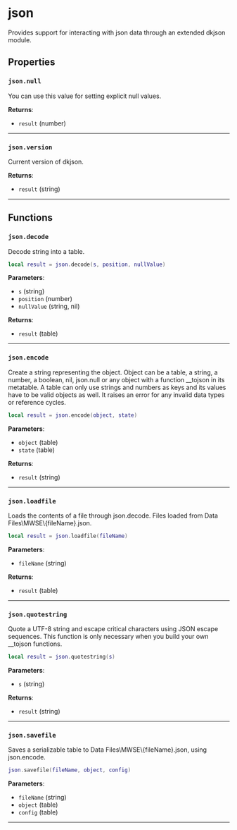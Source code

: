 # json

Provides support for interacting with json data through an extended dkjson module.

## Properties

### `json.null`

You can use this value for setting explicit null values.

**Returns**:

* `result` (number)

***

### `json.version`

Current version of dkjson.

**Returns**:

* `result` (string)

***

## Functions

### `json.decode`

Decode string into a table.

```lua
local result = json.decode(s, position, nullValue)
```

**Parameters**:

* `s` (string)
* `position` (number)
* `nullValue` (string, nil)

**Returns**:

* `result` (table)

***

### `json.encode`

Create a string representing the object. Object can be a table, a string, a number, a boolean, nil, json.null or any object with a function __tojson in its metatable. A table can only use strings and numbers as keys and its values have to be valid objects as well. It raises an error for any invalid data types or reference cycles.

```lua
local result = json.encode(object, state)
```

**Parameters**:

* `object` (table)
* `state` (table)

**Returns**:

* `result` (string)

***

### `json.loadfile`

Loads the contents of a file through json.decode. Files loaded from Data Files\\MWSE\\{fileName}.json.

```lua
local result = json.loadfile(fileName)
```

**Parameters**:

* `fileName` (string)

**Returns**:

* `result` (table)

***

### `json.quotestring`

Quote a UTF-8 string and escape critical characters using JSON escape sequences. This function is only necessary when you build your own __tojson functions.

```lua
local result = json.quotestring(s)
```

**Parameters**:

* `s` (string)

**Returns**:

* `result` (string)

***

### `json.savefile`

Saves a serializable table to Data Files\\MWSE\\{fileName}.json, using json.encode.

```lua
json.savefile(fileName, object, config)
```

**Parameters**:

* `fileName` (string)
* `object` (table)
* `config` (table)

***

